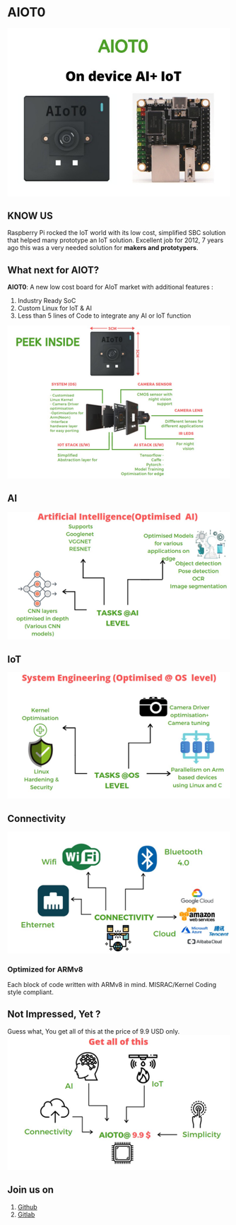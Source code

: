 # AIOT0

![Img1](assets/01.jpg)

## KNOW US
Raspberry Pi rocked the IoT world with its low cost, simplified SBC solution that helped many prototype
an IoT solution.
Excellent job for 2012, 7 years ago this was a very needed solution for **makers and prototypers**.

## What next for AIOT?
**AIOT0**: A new low cost board for AIoT market with additional features :

1. Industry Ready SoC 
2. Custom Linux for IoT & AI
3. Less than 5 lines of Code to integrate any AI or IoT function

![Img2](assets/02.jpg)

## AI 
![Img2](assets/03.jpg)

## IoT
![Img2](assets/04.jpg)

## Connectivity 

![Img2](assets/05.jpg)

### Optimized for ARMv8 
Each block of code written with ARMv8 in mind. 
MISRAC/Kernel Coding style compliant.

## Not Impressed, Yet ?
Guess what, You get all of this at the price of 9.9 USD only.
![Img2](assets/06.jpg)

## Join us on 
1. [Github](https://github.com/shunyaos)
2. [Gitlab](https://gitlab.com/shunyaos)
